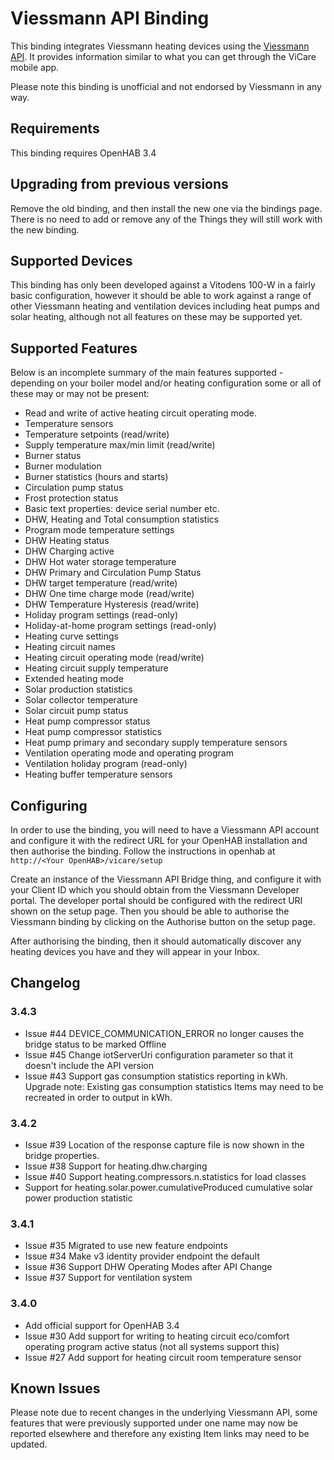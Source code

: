 Viessmann API Binding
=====================

This binding integrates Viessmann heating devices using the [Viessmann API](https://developer.viessmann.com/start.html).
It provides information similar to what you can get through the ViCare mobile app.

Please note this binding is unofficial and not endorsed by Viessmann in any way.

Requirements
------------

This binding requires OpenHAB 3.4

Upgrading from previous versions
--------------------------------

Remove the old binding, and then install the new one via the bindings page. There is no need to add or remove any of the Things they will still work with the new binding.

Supported Devices
----------------

This binding has only been developed against a Vitodens 100-W in a fairly
basic configuration, however it should be able to work against a range of other Viessmann heating and ventilation 
devices including heat pumps and solar heating, although not all features on these may be supported yet.

Supported Features
------------------

Below is an incomplete summary of the main features supported - depending on your boiler model and/or heating
configuration some or all of these may or may not be present:

* Read and write of active heating circuit operating mode.
* Temperature sensors
* Temperature setpoints (read/write)
* Supply temperature max/min limit (read/write)
* Burner status
* Burner modulation
* Burner statistics (hours and starts)
* Circulation pump status
* Frost protection status
* Basic text properties: device serial number etc.
* DHW, Heating and Total consumption statistics
* Program mode temperature settings
* DHW Heating status
* DHW Charging active
* DHW Hot water storage temperature
* DHW Primary and Circulation Pump Status
* DHW target temperature (read/write)
* DHW One time charge mode (read/write)
* DHW Temperature Hysteresis (read/write)
* Holiday program settings (read-only)
* Holiday-at-home program settings (read-only)
* Heating curve settings
* Heating circuit names
* Heating circuit operating mode (read/write)
* Heating circuit supply temperature
* Extended heating mode
* Solar production statistics
* Solar collector temperature
* Solar circuit pump status
* Heat pump compressor status
* Heat pump compressor statistics
* Heat pump primary and secondary supply temperature sensors
* Ventilation operating mode and operating program
* Ventilation holiday program (read-only)
* Heating buffer temperature sensors

Configuring
-----------

In order to use the binding, you will need to have a Viessmann API account and
configure it with the redirect URL for your OpenHAB installation and then authorise 
the binding. Follow the instructions in openhab at `http://<Your OpenHAB>/vicare/setup`

Create an instance of the Viessmann API Bridge thing, and configure it with your Client ID 
which you should obtain from the Viessmann Developer portal. The developer portal should be 
configured with the redirect URI shown on the setup page. Then you should be able to 
authorise the Viessmann binding by clicking on the Authorise button on the setup page.

After authorising the binding, then it should automatically discover any heating devices you have
and they will appear in your Inbox.

Changelog
---------

### 3.4.3

* Issue #44 DEVICE_COMMUNICATION_ERROR no longer causes the bridge status to be marked Offline
* Issue #45 Change iotServerUri configuration parameter so that it doesn't include the API version
* Issue #43 Support gas consumption statistics reporting in kWh.  
  Upgrade note: Existing gas consumption statistics Items may need to be recreated in order to output in kWh.

### 3.4.2

* Issue #39 Location of the response capture file is now shown in the bridge properties.
* Issue #38 Support for heating.dhw.charging
* Issue #40 Support heating.compressors.n.statistics for load classes
* Support for heating.solar.power.cumulativeProduced cumulative solar power production statistic

### 3.4.1

* Issue #35 Migrated to use new feature endpoints
* Issue #34 Make v3 identity provider endpoint the default
* Issue #36 Support DHW Operating Modes after API Change
* Issue #37 Support for ventilation system

### 3.4.0

* Add official support for OpenHAB 3.4
* Issue #30 Add support for writing to heating circuit eco/comfort operating program active status (not all systems support this)
* Issue #27 Add support for heating circuit room temperature sensor

Known Issues
------------

Please note due to recent changes in the underlying Viessmann API, some features that were
previously supported under one name may now be reported elsewhere and therefore any existing Item links may need to be updated.